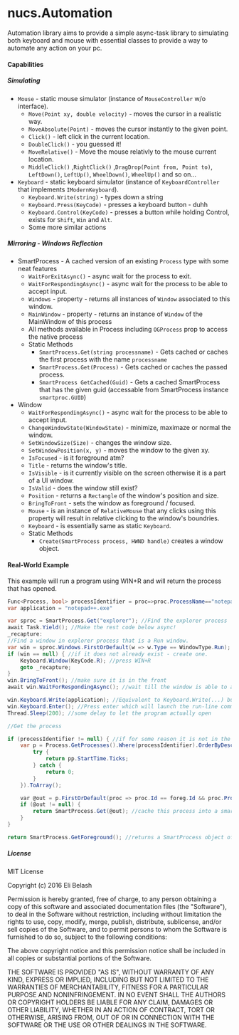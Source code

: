 # nucs.Automation

Automation library aims to provide a simple async-task library to simulating both keyboard and mouse with essential classes to provide a way to automate any action on your pc.

#### Capabilities

##### Simulating
- `Mouse` - static mouse simulator (instance of `MouseController` w/o interface).
    - `Move(Point xy, double velocity)` - moves the cursor in a realistic way.
    - `MoveAbsolute(Point)` - moves the cursor instantly to the given point.
    - `Click()` - left click in the current location.
    - `DoubleClick()` - you guessed it!
    - `MoveRelative()` - Move the mouse relativly to the mouse current location.
    - `MiddleClick()` ,`RightClick()` ,`DragDrop(Point from, Point to)`, `LeftDown()`, `LeftUp()`, `WheelDown()`, `WheelUp()` and so on...
- `Keyboard` - static keyboard simulator (instance of `KeyboardController` that implements `IModernKeyboard`).
    - `Keyboard.Write(string)` - types down a string
    - `Keyboard.Press(KeyCode)` - presses a keyboard button - duhh
    - `Keyboard.Control(KeyCode)` - presses a button while holding Control, exists for `Shift`, `Win` and `Alt`.
    - Some more similar actions

##### Mirroring  - Windows Reflection
- SmartProcess - A cached version of an existing `Process` type with some neat features
    - `WaitForExitAsync()` - async wait for the process to exit.
    - `WaitForRespondingAsync()` - async wait for the process to be able to accept input.
    - `Windows` - property - returns all instances of `Window` associated to this window.
    - `MainWindow` - property - returns an instance of `Window` of the MainWindow of this process
    - All methods available in Process including `OGProcess` prop to access the native process
    - Static Methods
        - `SmartProcess.Get(string processname)` - Gets cached or caches the first process with the name `processname`
        - `SmartProcess.Get(Process)` - Gets cached or caches the passed process.
        - `SmartProcess GetCached(Guid)` - Gets a cached SmartProcess that has the given guid (accessable from SmartProcess instance `smartproc.GUID`)
- Window
    - `WaitForRespondingAsync()` - async wait for the process to be able to accept input.
    - `ChangeWindowState(WindowState)` - minimize, maximaze or normal the window.
    - `SetWindowSize(Size)` - changes the window size.
    - `SetWindowPosition(x, y)` - moves the window to the given xy.
    - `IsFocused` - is it foreground atm?
    - `Title` - returns the window's title.
    - `IsVisible` - is it currently visible on the screen otherwise it is a part of a UI window.
    - `IsValid` - does the window still exist?
    - `Position` - returns a `Rectangle` of the window's position and size.
    - `BringToFront` - sets the window as foreground / focused.
    - `Mouse` - is an instance of `RelativeMouse` that any clicks using this property will result in relative clicking to the window's boundries.
    - `Keyboard` - is essentially same as static `Keyboard`.
    - Static Methods
        - `Create(SmartProcess process, HWND handle)` creates a window object.

#### Real-World Example
This example will run a program using WIN+R and will return the process that has opened.
```C#
Func<Process, bool> processIdentifier = proc=>proc.ProcessName=="notepad++"; //will open a notepad
var application = "notepad++.exe"

var sproc = SmartProcess.Get("explorer"); //Find the explorer process
await Task.Yield(); //Make the rest code below async!
_recapture:
//Find a window in explorer process that is a Run window.
var win = sproc.Windows.FirstOrDefault(w => w.Type == WindowType.Run); 
if (win == null) { //if it does not already exist - create one.
	Keyboard.Window(KeyCode.R); //press WIN+R
	goto _recapture;
}
win.BringToFront(); //make sure it is in the front
await win.WaitForRespondingAsync(); //wait till the window is able to accept input - important for slow PCs

win.Keyboard.Write(application); //Equivalent to Keyboard.Write(...) but this call makes sure it is sent to the window!
win.Keyboard.Enter(); //Press enter which will launch the run-line command
Thread.Sleep(200); //some delay to let the program actually open

//Get the process

if (processIdentifier != null) { //if for some reason it is not in the front - get the newest process of this type
	var p = Process.GetProcesses().Where(processIdentifier).OrderByDescending(pp => {
		try {
			return pp.StartTime.Ticks;
		} catch {
			return 0;
		}
	}).ToArray();

	var @out = p.FirstOrDefault(proc => proc.Id == foreg.Id && proc.ProcessName == foreg.ProcessName);
	if (@out != null) {
		return SmartProcess.Get(@out); //cache this process into a smartprocess
	}
}

return SmartProcess.GetForeground(); //returns a SmartProcess object of the foreground process - just the one that was recently opened;

```

##### License
MIT License

Copyright (c) 2016 Eli Belash

Permission is hereby granted, free of charge, to any person obtaining a copy
of this software and associated documentation files (the "Software"), to deal
in the Software without restriction, including without limitation the rights
to use, copy, modify, merge, publish, distribute, sublicense, and/or sell
copies of the Software, and to permit persons to whom the Software is
furnished to do so, subject to the following conditions:

The above copyright notice and this permission notice shall be included in all
copies or substantial portions of the Software.

THE SOFTWARE IS PROVIDED "AS IS", WITHOUT WARRANTY OF ANY KIND, EXPRESS OR
IMPLIED, INCLUDING BUT NOT LIMITED TO THE WARRANTIES OF MERCHANTABILITY,
FITNESS FOR A PARTICULAR PURPOSE AND NONINFRINGEMENT. IN NO EVENT SHALL THE
AUTHORS OR COPYRIGHT HOLDERS BE LIABLE FOR ANY CLAIM, DAMAGES OR OTHER
LIABILITY, WHETHER IN AN ACTION OF CONTRACT, TORT OR OTHERWISE, ARISING FROM,
OUT OF OR IN CONNECTION WITH THE SOFTWARE OR THE USE OR OTHER DEALINGS IN THE
SOFTWARE.
